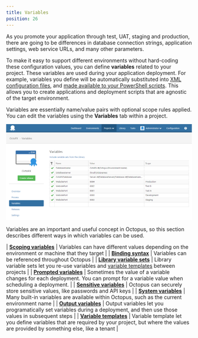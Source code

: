 ```yaml
---
title: Variables
position: 26
---
```



As you promote your application through test, UAT, staging and production, there are going to be differences in database connection strings, application settings, web service URLs, and many other parameters.


To make it easy to support different environments without hard-coding these configuration values, you can define **variables** related to your project. These variables are used during your application deployment. For example, variables you define will be automatically substituted into [XML configuration files](/docs/deploying-applications/configuration-files/index.md), and [made available to your PowerShell scripts](/docs/deploying-applications/custom-scripts/index.md). This allows you to create applications and deployment scripts that are agnostic of the target environment.


Variables are essentially name/value pairs with optional scope rules applied. You can edit the variables using the **Variables** tab within a project.


![](/docs/images/3048089/3278302.png "width=500")


Variables are an important and useful concept in Octopus, so this section describes different ways in which variables can be used.

| **[Scoping variables](/docs/deploying-applications/variables/scoping-variables.md)** | Variables can have different values depending on the environment or machine that they target |
| **[Binding syntax](/docs/deploying-applications/variables/binding-syntax.md)** | Variables can be referenced throughout Octopus |
| **[Library variable sets](/docs/deploying-applications/variables/library-variable-sets.md)** | Library variable sets let you re-use variables and [variable templates](/docs/deploying-applications/variables/variable-templates.md) between projects |
| **[Prompted variables](/docs/deploying-applications/variables/prompted-variables.md)** | Sometimes the value of a variable changes for each deployment. You can prompt for a variable value when scheduling a deployment. |
| **[Sensitive variables](/docs/deploying-applications/variables/sensitive-variables.md)** | Octopus can securely store sensitive values, like passwords and API keys |
| **[System variables](/docs/deploying-applications/variables/system-variables.md)** | Many built-in variables are available within Octopus, such as the current environment name |
| **[Output variables](/docs/deploying-applications/variables/output-variables.md)** | Output variables let you programatically set variables during a deployment, and then use those values in subsequent steps |
| **[Variable templates](/docs/deploying-applications/variables/variable-templates.md)** | Variable template let you define variables that are required by your project, but where the values are provided by something else, like a tenant |
